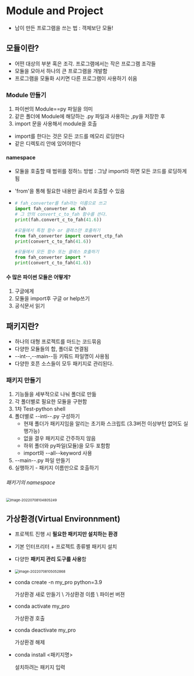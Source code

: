 # Module and Project

- 남이 만든 프로그램을 쓰는 법 : 객체보단 모듈!

## 모듈이란?

- 어떤 대상의 부분 혹은 조각. 프로그램에서는 작은 프로그램 조각들
- 모듈을 모아서 하나의 큰 프로그램을 개발함
- 프로그램을 모듈화 시키면 다른 프로그램이 사용하기 쉬움

### Module 만들기
1. 파이썬의 Module==py 파일을 의미
2. 같은 폴더에 Module에 해당하는 .py 파일과 사용하는 ,py을 저장한 후
3. import 문을 사용해서 module을 호출

- import를 한다는 것은 모든 코드를 메모리 로딩한다
- 같은 디렉토리 안에 있어야한다

#### namespace
- 모듈을 호출할 때 범위를 정하느 방법 : 그냥 import라 하면 모든 코드를 로딩하게됨

- 'from'을 통해 필요한 내용만 골라서 호출할 수 있음

- ```python
  # fah_converter를 fah라는 이름으로 쓰고
  import fah_converter as fah
  # 그 안의 convert_c_to_fah 함수를 쓴다.
  print(fah.convert_c_to_fah(41.6))
  
  #모듈에서 특정 함수 or 클래스만 호출하기
  from fah_converter import convert_ctp_fah
  print(convert_c_to_fah(41.6))
  
  #모듈에서 모든 함수 또는 클래스 호출하기
  from fah_converter import *
  print(convert_c_to_fah(41.6))
  ```



#### 수 많은 파이썬 모듈은 어떻게?
1. 구글에게
2. 모듈을 import후 구글 or help쓰기
3. 공식문서 읽기





## 패키지란?

- 하나의 대형 프로젝트를 마드는 코드묶음
- 다양한 모듈들의 합, 폴더로 연결됨
- --int--,--main--등 키뤄드 파일명이 사용됨
- 다양한 호픈 소스들이 모두 패키지로 관리된다. 



### 패키지 만들기

1. 기능들을 세부적으로 나눠 폴더로 만듦
2. 각 폴더별로 필요한 모듈을 구현함
3. 1차 Test-python shell
4. 폴더별로 --inti--.py 구성하기
   - 현재 폴더가 패키지임을 알리는 초기화 스크립트 (3.3버전 이상부턴 없어도 실행가능)
   - 없을 결우 패키지로 간주하지 않음
   - 하위 폴더와 py파일(모듈)을 모두 포함함
   - import와 --all--keyword 사용
5. --main--.py 파일 만들기
6. 실행하기 - 패키지 이름만으로 호출하기



###### 패키기의 namespace

<img src="C:\Users\wlsgy\SonJinHYo.github.io\_images\2022-07-08-부스트캠프_프리코스_4일차\image-20220708104805249.png" alt="image-20220708104805249" style="zoom:67%;" />



## 가상환경(Virtual Environnment)

- 프로젝트 진행 시 **필요한 패키지만 설치하는 환경**
- 기본 인터프리터 + 프로젝트 종류별 패키지 설치
- 다양한 **패키지 관리 도구를 사용**함
- <img src="C:\Users\wlsgy\SonJinHYo.github.io\_images\2022-07-08-부스트캠프_프리코스_4일차\image-20220708105052868.png" alt="image-20220708105052868" style="zoom: 67%;" />

- conda create -n my_pro python=3.9 

  가상환경 새로 만들기 \ 가상환경 이름 \ 파이썬 버젼

- conda activate my_pro

  가상환경 호출

- conda deactivate my_pro

  가상환경 해제

- conda install <패키지명>

  설치하려는 패키지 입력
